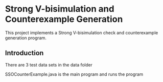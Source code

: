 # Strong V-bisimulation and Counterexample Generation
This project implements a Strong V-bisimulation check and counterexample generation program.

## Introduction
There are 3 test data sets in the data folder

SSOCounterExample.java is the main program and runs the program

